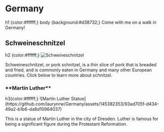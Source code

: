 # Germany
h1 {color:#ffffff;}
body {background:#d38732;}
Come with me on a walk in Germany!
## Schweineschnitzel
h2 {color:#ffffff;}
![Schweineschnitzel](https://github.com/laurynrw/Germany/assets/145382353/5f0b0c15-bcc3-4d0a-af90-069dae16c245)

<p> Schweineschnitzel, or pork schnitzel, is a thin slice of pork that is breaded and fried, and is commonly eaten in Germany and many other European countries. Click below to learn more about schnitzel.<br><https://en.wikipedia.org/wiki/Schnitzel></p>
<h3> **Martin Luther** </h3>
  h3{color:#ffffff;}
![Martin Luther Statue](https://github.com/laurynrw/Germany/assets/145382353/93ad705f-d434-49a2-b1b6-da8d10964037)
<p>This is a statue of Martin Luther in the city of Dresden. Luther is famous for being a significant figure during the Protestant Reformation.</p>
